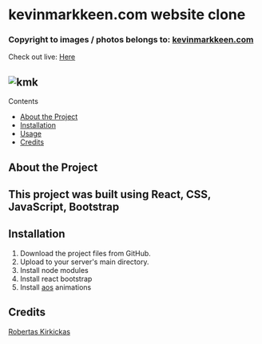 # kevinmarkkeen.com website clone
### Copyright to images / photos belongs to: [kevinmarkkeen.com](https://kevinmarkkeen.com)

Check out live: [Here](https://robertas-kirkickas-kmk-website-clone.netlify.app/)

## ![kmk](https://user-images.githubusercontent.com/121698117/212209284-4dd34fe2-0135-44d9-87c7-d6a3e25f83b3.png)


Contents
- [About the Project](#about-the-project)
- [Installation](#installation)
- [Usage](#usage)
- [Credits](#credits)

## About the Project
This project was built using React, CSS, JavaScript, Bootstrap
- 


## Installation
1. Download the project files from GitHub.
2. Upload to your server's main directory.
3. Install node modules
4. Install react bootstrap
5. Install [aos](https://github.com/michalsnik/aos#animations) animations

## Credits
[Robertas Kirkickas](https://github.com/RobertasKirkickas)
